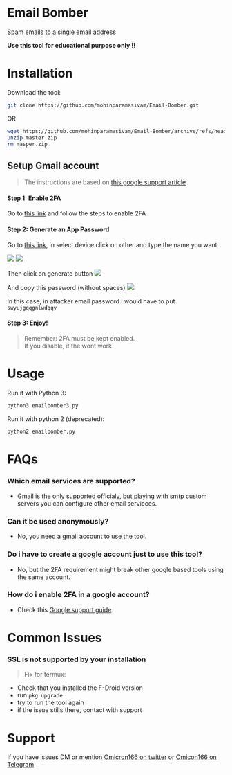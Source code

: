 # Email Bomber

Spam emails to a single email address

<b> Use this tool for educational purpose only !! </b>

# Installation

Download the tool:
```bash
git clone https://github.com/mohinparamasivam/Email-Bomber.git
```
OR
```bash
wget https://github.com/mohinparamasivam/Email-Bomber/archive/refs/heads/master.zip
unzip master.zip
rm masper.zip
```

## Setup Gmail account

> The instructions are based on [this google support article](https://support.google.com/accounts/answer/185833)

#### Step 1: Enable 2FA
Go to [this link](https://myaccount.google.com/signinoptions/two-step-verification) and follow the steps to enable 2FA

#### Step 2: Generate an App Password
Go to [this link](https://myaccount.google.com/apppasswords), in select device click on other and type the name you want

<image src="media/1.png">
<image src="media/2.png">

Then click on generate button
<image src="media/3.png">

And copy this password (without spaces)
<image src="media/4.png">

In this case, in attacker email password i would have to put `swyujgqqgnlwdqqv`

#### Step 3: Enjoy!

> Remember: 2FA must be kept enabled.<br>
> If you disable, it the wont work.

# Usage

Run it with Python 3: 
```bash
python3 emailbomber3.py
```

Run it with python 2 (deprecated): 
```bash
python2 emailbomber.py
```

# FAQs

### Which email services are supported?

- Gmail is the only supported officialy, but playing with smtp custom servers you can configure other email servicces.

### Can it be used anonymously?

- No, you need a gmail account to use the tool.

### Do i have to create a google account just to use this tool?

- No, but the 2FA requirement might break other google based tools using the same account.

### How do i enable 2FA in a google account?

- Check this [Google support guide](https://support.google.com/accounts/answer/185839)

# Common Issues

### SSL is not supported by your installation
> Fix for termux:
- Check that you installed the F-Droid version
- run `pkg upgrade`
- try to run the tool again
- if the issue stills there, contact with support


# Support

If you have issues DM or mention [Omicron166 on twitter](https://twitter.com/omicron166) or [Omicon166 on Telegram](https://t.me/omicron166)
